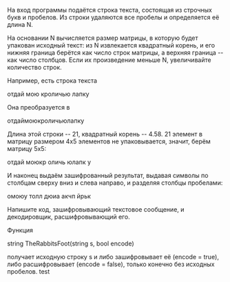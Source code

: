  На вход программы подаётся строка текста, состоящая из строчных букв и пробелов. Из строки удаляются все пробелы и определяется её длина N.

На основании N вычисляется размер матрицы, в которую будет упакован исходный текст: из N извлекается квадратный корень, и его нижняя граница берётся как число строк матрицы, а верхняя граница -- как число столбцов. Если их произведение меньше N, увеличивайте количество строк.

Например, есть строка текста

отдай мою кроличью лапку

Она преобразуется в

отдаймоюкроличьюлапку

Длина этой строки -- 21, квадратный корень -- 4.58.
21 элемент в матрицу размером 4x5 элементов не упаковывается, значит, берём матрицу 5x5:

отдай
моюкр
оличь
юлапк
у

И наконец выдаём зашифрованный результат, выдавая символы по столбцам сверху вниз и слева направо, и разделяя столбцы пробелами:

омоюу толл дюиа акчп йрьк

Напишите код, зашифровывающий текстовое сообщение, и декодировщик, расшифровывающий его.

Функция

string TheRabbitsFoot(string s, bool encode)

получает исходную строку s и либо зашифровывает её (encode = true), либо расшифровывает (encode = false), только конечно без исходных пробелов. 
test
